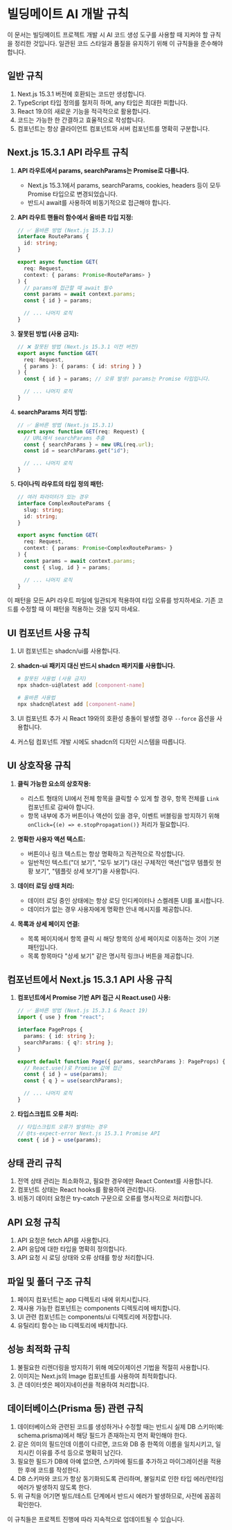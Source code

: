 # 빌딩메이트 AI 개발 규칙

이 문서는 빌딩메이트 프로젝트 개발 시 AI 코드 생성 도구를 사용할 때 지켜야 할 규칙을 정리한 것입니다. 일관된 코드 스타일과 품질을 유지하기 위해 이 규칙들을 준수해야 합니다.

## 일반 규칙

1. Next.js 15.3.1 버전에 호환되는 코드만 생성합니다.
2. TypeScript 타입 정의를 철저히 하며, any 타입은 최대한 피합니다.
3. React 19.0의 새로운 기능을 적극적으로 활용합니다.
4. 코드는 가능한 한 간결하고 효율적으로 작성합니다.
5. 컴포넌트는 항상 클라이언트 컴포넌트와 서버 컴포넌트를 명확히 구분합니다.

## Next.js 15.3.1 API 라우트 규칙

1. **API 라우트에서 params, searchParams는 Promise로 다룹니다.**

   - Next.js 15.3.1에서 params, searchParams, cookies, headers 등이 모두 Promise 타입으로 변경되었습니다.
   - 반드시 await를 사용하여 비동기적으로 접근해야 합니다.

2. **API 라우트 핸들러 함수에서 올바른 타입 지정:**

   ```typescript
   // ✅ 올바른 방법 (Next.js 15.3.1)
   interface RouteParams {
     id: string;
   }

   export async function GET(
     req: Request,
     context: { params: Promise<RouteParams> }
   ) {
     // params에 접근할 때 await 필수
     const params = await context.params;
     const { id } = params;

     // ... 나머지 로직
   }
   ```

3. **잘못된 방법 (사용 금지):**

   ```typescript
   // ❌ 잘못된 방법 (Next.js 15.3.1 이전 버전)
   export async function GET(
     req: Request,
     { params }: { params: { id: string } }
   ) {
     const { id } = params; // 오류 발생! params는 Promise 타입입니다.

     // ... 나머지 로직
   }
   ```

4. **searchParams 처리 방법:**

   ```typescript
   // ✅ 올바른 방법 (Next.js 15.3.1)
   export async function GET(req: Request) {
     // URL에서 searchParams 추출
     const { searchParams } = new URL(req.url);
     const id = searchParams.get("id");

     // ... 나머지 로직
   }
   ```

5. **다이나믹 라우트의 타입 정의 패턴:**

   ```typescript
   // 여러 파라미터가 있는 경우
   interface ComplexRouteParams {
     slug: string;
     id: string;
   }

   export async function GET(
     req: Request,
     context: { params: Promise<ComplexRouteParams> }
   ) {
     const params = await context.params;
     const { slug, id } = params;

     // ... 나머지 로직
   }
   ```

이 패턴을 모든 API 라우트 파일에 일관되게 적용하여 타입 오류를 방지하세요. 기존 코드를 수정할 때 이 패턴을 적용하는 것을 잊지 마세요.

## UI 컴포넌트 사용 규칙

1. UI 컴포넌트는 shadcn/ui를 사용합니다.
2. **shadcn-ui 패키지 대신 반드시 shadcn 패키지를 사용합니다.**

   ```bash
   # 잘못된 사용법 (사용 금지)
   npx shadcn-ui@latest add [component-name]

   # 올바른 사용법
   npx shadcn@latest add [component-name]
   ```

3. UI 컴포넌트 추가 시 React 19와의 호환성 충돌이 발생할 경우 `--force` 옵션을 사용합니다.
4. 커스텀 컴포넌트 개발 시에도 shadcn의 디자인 시스템을 따릅니다.

## UI 상호작용 규칙

1. **클릭 가능한 요소의 상호작용:**

   - 리스트 형태의 UI에서 전체 항목을 클릭할 수 있게 할 경우, 항목 전체를 `Link` 컴포넌트로 감싸야 합니다.
   - 항목 내부에 추가 버튼이나 액션이 있을 경우, 이벤트 버블링을 방지하기 위해 `onClick={(e) => e.stopPropagation()}` 처리가 필요합니다.

2. **명확한 사용자 액션 텍스트:**

   - 버튼이나 링크 텍스트는 항상 명확하고 직관적으로 작성합니다.
   - 일반적인 텍스트("더 보기", "모두 보기") 대신 구체적인 액션("업무 템플릿 현황 보기", "템플릿 상세 보기")을 사용합니다.

3. **데이터 로딩 상태 처리:**

   - 데이터 로딩 중인 상태에는 항상 로딩 인디케이터나 스켈레톤 UI를 표시합니다.
   - 데이터가 없는 경우 사용자에게 명확한 안내 메시지를 제공합니다.

4. **목록과 상세 페이지 연결:**
   - 목록 페이지에서 항목 클릭 시 해당 항목의 상세 페이지로 이동하는 것이 기본 패턴입니다.
   - 목록 항목마다 "상세 보기" 같은 명시적 링크나 버튼을 제공합니다.

## 컴포넌트에서 Next.js 15.3.1 API 사용 규칙

1. **컴포넌트에서 Promise 기반 API 접근 시 React.use() 사용:**

   ```typescript
   // ✅ 올바른 방법 (Next.js 15.3.1 & React 19)
   import { use } from "react";

   interface PageProps {
     params: { id: string };
     searchParams: { q?: string };
   }

   export default function Page({ params, searchParams }: PageProps) {
     // React.use()로 Promise 값에 접근
     const { id } = use(params);
     const { q } = use(searchParams);

     // ... 나머지 로직
   }
   ```

2. **타입스크립트 오류 처리:**
   ```typescript
   // 타입스크립트 오류가 발생하는 경우
   // @ts-expect-error Next.js 15.3.1 Promise API
   const { id } = use(params);
   ```

## 상태 관리 규칙

1. 전역 상태 관리는 최소화하고, 필요한 경우에만 React Context를 사용합니다.
2. 컴포넌트 상태는 React hooks를 활용하여 관리합니다.
3. 비동기 데이터 요청은 try-catch 구문으로 오류를 명시적으로 처리합니다.

## API 요청 규칙

1. API 요청은 fetch API를 사용합니다.
2. API 응답에 대한 타입을 명확히 정의합니다.
3. API 요청 시 로딩 상태와 오류 상태를 항상 처리합니다.

## 파일 및 폴더 구조 규칙

1. 페이지 컴포넌트는 app 디렉토리 내에 위치시킵니다.
2. 재사용 가능한 컴포넌트는 components 디렉토리에 배치합니다.
3. UI 관련 컴포넌트는 components/ui 디렉토리에 저장합니다.
4. 유틸리티 함수는 lib 디렉토리에 배치합니다.

## 성능 최적화 규칙

1. 불필요한 리렌더링을 방지하기 위해 메모이제이션 기법을 적절히 사용합니다.
2. 이미지는 Next.js의 Image 컴포넌트를 사용하여 최적화합니다.
3. 큰 데이터셋은 페이지네이션을 적용하여 처리합니다.

## 데이터베이스(Prisma 등) 관련 규칙

1. 데이터베이스와 관련된 코드를 생성하거나 수정할 때는 반드시 실제 DB 스키마(예: schema.prisma)에서 해당 필드가 존재하는지 먼저 확인해야 한다.
2. 같은 의미의 필드인데 이름이 다르면, 코드와 DB 중 한쪽의 이름을 일치시키고, 일치시킨 이유를 주석 등으로 명확히 남긴다.
3. 필요한 필드가 DB에 아예 없으면, 스키마에 필드를 추가하고 마이그레이션을 적용한 후에 코드를 작성한다.
4. DB 스키마와 코드가 항상 동기화되도록 관리하며, 불일치로 인한 타입 에러/런타임 에러가 발생하지 않도록 한다.
5. 위 규칙을 어기면 빌드/테스트 단계에서 반드시 에러가 발생하므로, 사전에 꼼꼼히 확인한다.

이 규칙들은 프로젝트 진행에 따라 지속적으로 업데이트될 수 있습니다.
